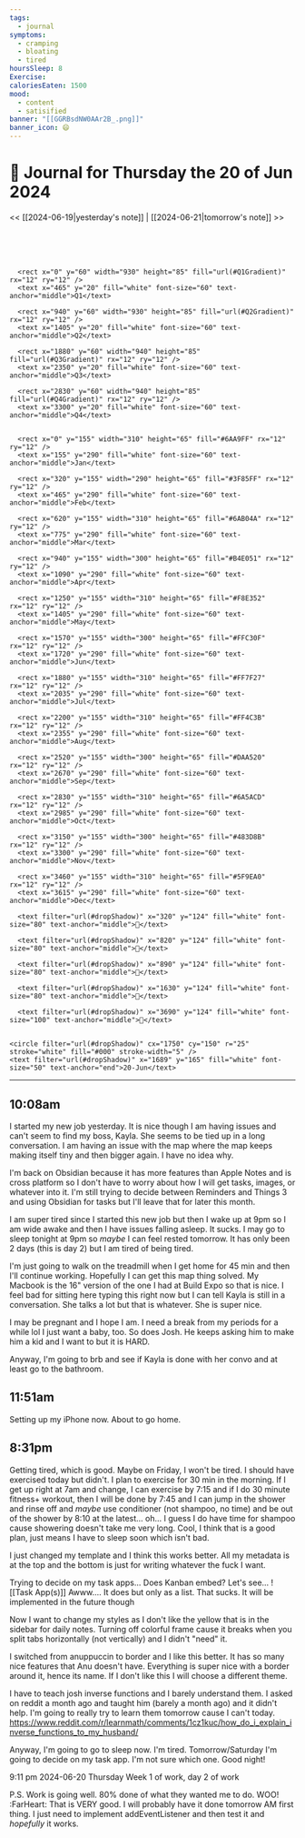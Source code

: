 ```yaml
---
tags:
  - journal
symptoms:
  - cramping
  - bloating
  - tired
hoursSleep: 8
Exercise: 
caloriesEaten: 1500
mood:
  - content
  - satisified
banner: "[[GGRBsdNW0AAr2B_.png]]"
banner_icon: 😄
---
```

# 📆 Journal for Thursday the 20 of Jun 2024

<< [[2024-06-19|yesterday's note]] | [[2024-06-21|tomorrow's note]] >>

<svg viewBox="0 -100 3780 400" xmlns="http://www.w3.org/2000/svg">
  <title>Dynamic Timeline 2024</title>
  <defs>
      
<filter id="brightness" x="0" y="0" width="100%" height="100%">
  <feColorMatrix type="matrix" values="0.4 0 0 0 0
                                       0 0.4 0 0 0
                                       0 0 0.4 0 0
                                       0 0 0 1 0" />
</filter>
<filter id="dropShadow" height="130%">
  <feGaussianBlur in="SourceAlpha" stdDeviation="3"/>
  <feOffset dx="2" dy="2" result="offsetblur"/>
  <feMerge>
    <feMergeNode in="offsetblur"/>
    <feMergeNode in="SourceGraphic"/>
  </feMerge>
</filter>

      
<linearGradient id="Q1Gradient" x1="0%" y1="0%" x2="100%" y2="0%">
    <stop offset="0%" style="stop-color:#6AA9FF" />
    <stop offset="50%" style="stop-color:#3F85FF" />
    <stop offset="100%" style="stop-color:#6AB04A" />
</linearGradient>
    
<linearGradient id="Q2Gradient" x1="0%" y1="0%" x2="100%" y2="0%">
    <stop offset="0%" style="stop-color:#B4E051" />
    <stop offset="50%" style="stop-color:#F8E352" />
    <stop offset="100%" style="stop-color:#FFC30F" />
</linearGradient>
    
<linearGradient id="Q3Gradient" x1="0%" y1="0%" x2="100%" y2="0%">
    <stop offset="0%" style="stop-color:#FF7F27" />
    <stop offset="50%" style="stop-color:#FF4C3B" />
    <stop offset="100%" style="stop-color:#DAA520" />
</linearGradient>
    
<linearGradient id="Q4Gradient" x1="0%" y1="0%" x2="100%" y2="0%">
    <stop offset="0%" style="stop-color:#6A5ACD" />
    <stop offset="50%" style="stop-color:#483D8B" />
    <stop offset="100%" style="stop-color:#5F9EA0" />
</linearGradient>
    
  </defs>
  <g filter="url(#brightness)">
    
      <rect x="0" y="60" width="930" height="85" fill="url(#Q1Gradient)" rx="12" ry="12" />
      <text x="465" y="20" fill="white" font-size="60" text-anchor="middle">Q1</text>
    
      <rect x="940" y="60" width="930" height="85" fill="url(#Q2Gradient)" rx="12" ry="12" />
      <text x="1405" y="20" fill="white" font-size="60" text-anchor="middle">Q2</text>
    
      <rect x="1880" y="60" width="940" height="85" fill="url(#Q3Gradient)" rx="12" ry="12" />
      <text x="2350" y="20" fill="white" font-size="60" text-anchor="middle">Q3</text>
    
      <rect x="2830" y="60" width="940" height="85" fill="url(#Q4Gradient)" rx="12" ry="12" />
      <text x="3300" y="20" fill="white" font-size="60" text-anchor="middle">Q4</text>
    
    
      <rect x="0" y="155" width="310" height="65" fill="#6AA9FF" rx="12" ry="12" />
      <text x="155" y="290" fill="white" font-size="60" text-anchor="middle">Jan</text>
    
      <rect x="320" y="155" width="290" height="65" fill="#3F85FF" rx="12" ry="12" />
      <text x="465" y="290" fill="white" font-size="60" text-anchor="middle">Feb</text>
    
      <rect x="620" y="155" width="310" height="65" fill="#6AB04A" rx="12" ry="12" />
      <text x="775" y="290" fill="white" font-size="60" text-anchor="middle">Mar</text>
    
      <rect x="940" y="155" width="300" height="65" fill="#B4E051" rx="12" ry="12" />
      <text x="1090" y="290" fill="white" font-size="60" text-anchor="middle">Apr</text>
    
      <rect x="1250" y="155" width="310" height="65" fill="#F8E352" rx="12" ry="12" />
      <text x="1405" y="290" fill="white" font-size="60" text-anchor="middle">May</text>
    
      <rect x="1570" y="155" width="300" height="65" fill="#FFC30F" rx="12" ry="12" />
      <text x="1720" y="290" fill="white" font-size="60" text-anchor="middle">Jun</text>
    
      <rect x="1880" y="155" width="310" height="65" fill="#FF7F27" rx="12" ry="12" />
      <text x="2035" y="290" fill="white" font-size="60" text-anchor="middle">Jul</text>
    
      <rect x="2200" y="155" width="310" height="65" fill="#FF4C3B" rx="12" ry="12" />
      <text x="2355" y="290" fill="white" font-size="60" text-anchor="middle">Aug</text>
    
      <rect x="2520" y="155" width="300" height="65" fill="#DAA520" rx="12" ry="12" />
      <text x="2670" y="290" fill="white" font-size="60" text-anchor="middle">Sep</text>
    
      <rect x="2830" y="155" width="310" height="65" fill="#6A5ACD" rx="12" ry="12" />
      <text x="2985" y="290" fill="white" font-size="60" text-anchor="middle">Oct</text>
    
      <rect x="3150" y="155" width="300" height="65" fill="#483D8B" rx="12" ry="12" />
      <text x="3300" y="290" fill="white" font-size="60" text-anchor="middle">Nov</text>
    
      <rect x="3460" y="155" width="310" height="65" fill="#5F9EA0" rx="12" ry="12" />
      <text x="3615" y="290" fill="white" font-size="60" text-anchor="middle">Dec</text>
    
  </g>
  <g>
    
      <text filter="url(#dropShadow)" x="320" y="124" fill="white" font-size="80" text-anchor="middle">🎂</text>
    
      <text filter="url(#dropShadow)" x="820" y="124" fill="white" font-size="80" text-anchor="middle">🌸</text>
    
      <text filter="url(#dropShadow)" x="890" y="124" fill="white" font-size="80" text-anchor="middle">💍</text>
    
      <text filter="url(#dropShadow)" x="1630" y="124" fill="white" font-size="80" text-anchor="middle">🎂</text>
    
      <text filter="url(#dropShadow)" x="3690" y="124" fill="white" font-size="100" text-anchor="middle">🎄</text>
    

    <circle filter="url(#dropShadow)" cx="1750" cy="150" r="25" stroke="white" fill="#000" stroke-width="5" />
    <text filter="url(#dropShadow)" x="1689" y="165" fill="white" font-size="50" text-anchor="end">20-Jun</text>
  </g>
</svg>
  
---

## 10:08am
I started my new job yesterday. It is nice though I am having issues and can't seem to find my boss, Kayla. She seems to be tied up in a long conversation. I am having an issue with the map where the map keeps making itself tiny and then bigger again. I have no idea why.

I'm back on Obsidian because it has more features than Apple Notes and is cross platform so I don't have to worry about how I will get tasks, images, or whatever into it. I'm still trying to decide between Reminders and Things 3 and using Obsidian for tasks but I'll leave that for later this month.

I am super tired since I started this new job but then I wake up at 9pm so I am wide awake and then I have issues falling asleep. It sucks. I may go to sleep tonight at 9pm so *maybe* I can feel rested tomorrow. It has only been 2 days (this is day 2) but I am tired of being tired.

I'm just going to walk on the treadmill when I get home for 45 min and then I'll continue working. Hopefully I can get this map thing solved. My Macbook is the 16" version of the one I had at Build Expo so that is nice. I feel bad for sitting here typing this right now but I can tell Kayla is still in a conversation. She talks a lot but that is whatever. She is super nice.

I may be pregnant and I hope I am. I need a break from my periods for a while lol I just want a baby, too. So does Josh. He keeps asking him to make him a kid and I want to but it is HARD.

Anyway, I'm going to brb and see if Kayla is done with her convo and at least go to the bathroom.

## 11:51am
Setting up my iPhone now. About to go home.

## 8:31pm
Getting tired, which is good. Maybe on Friday, I won't be tired. I should have exercised today but didn't. I plan to exercise for 30 min in the morning. If I get up right at 7am and change, I can exercise by 7:15 and if I do 30 minute fitness+ workout, then I will be done by 7:45 and I can jump in the shower and rinse off and *maybe* use conditioner (not shampoo, no time) and be out of the shower by 8:10 at the latest... oh... I guess I do have time for shampoo cause showering doesn't take me very long. Cool, I think that is a good plan, just means I have to sleep soon which isn't bad.

I just changed my template and I think this works better. All my metadata is at the top and the bottom is just for writing whatever the fuck I want.

Trying to decide on my task apps... Does Kanban embed? Let's see...
![[Task App(s)]]
Awww.... It does but only as a list. That sucks. It will be implemented in the future though

Now I want to change my styles as I don't like the yellow that is in the sidebar for daily notes. Turning off colorful frame cause it breaks when you split tabs horizontally (not vertically) and I didn't "need" it.

I switched from anuppuccin to border and I like this better. It has so many nice features that Anu doesn't have. Everything is super nice with a border around it, hence its name. If I don't like this I will choose a different theme.

I have to teach josh inverse functions and I barely understand them. I asked on reddit a month ago and taught him (barely a month ago) and it didn't help. I'm going to really try to learn them tomorrow cause I can't today. https://www.reddit.com/r/learnmath/comments/1cz1kuc/how_do_i_explain_inverse_functions_to_my_husband/

Anyway, I'm going to go to sleep now. I'm tired. Tomorrow/Saturday I'm going to decide on my task app. I'm not sure which one. Good night!

9:11 pm
2024-06-20
Thursday
Week 1 of work, day 2 of work

P.S. Work is going well. 80% done of what they wanted me to do. WOO! :FarHeart: That is VERY good. I will probably have it done tomorrow AM first thing. I just need to implement addEventListener and then test it and *hopefully* it works.